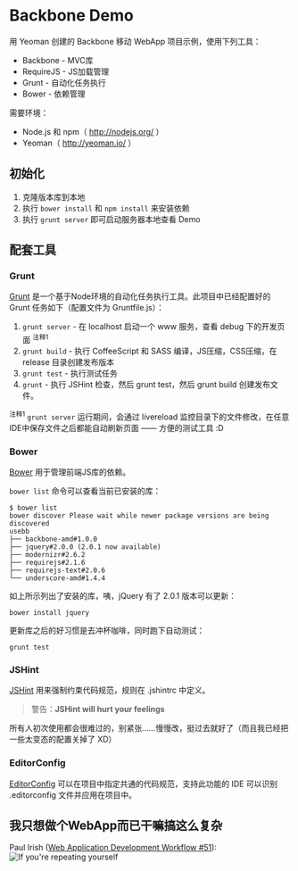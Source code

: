 Backbone Demo
======

用 Yeoman 创建的 Backbone 移动 WebApp 项目示例，使用下列工具：

* Backbone - MVC库
* RequireJS - JS加载管理
* Grunt - 自动化任务执行
* Bower - 依赖管理

需要环境：

* Node.js 和 npm（ http://nodejs.org/ ）
* Yeoman（ http://yeoman.io/ ）


## 初始化

1. 克隆版本库到本地
2. 执行 `bower install` 和 `npm install` 来安装依赖
3. 执行 `grunt server` 即可启动服务器本地查看 Demo

## 配套工具

### Grunt

[Grunt](http://gruntjs.com/) 是一个基于Node环境的自动化任务执行工具。此项目中已经配置好的 Grunt 任务如下（配置文件为 Gruntfile.js）：

1. `grunt server` - 在 localhost 启动一个 www 服务，查看 debug 下的开发页面 <sup>注释1</sup>
2. `grunt build` - 执行 CoffeeScript 和 SASS 编译，JS压缩，CSS压缩，在 release 目录创建发布版本
3. `grunt test` - 执行测试任务
4. `grunt` - 执行 JSHint 检查，然后 grunt test，然后 grunt build 创建发布文件。

<sup>注释1</sup> `grunt server` 运行期间，会通过 livereload 监控目录下的文件修改，在任意IDE中保存文件之后都能自动刷新页面 —— 方便的测试工具 :D

### Bower

[Bower](http://bower.io/) 用于管理前端JS库的依赖。

`bower list` 命令可以查看当前已安装的库：
```shell
$ bower list
bower discover Please wait while newer package versions are being discovered
usebb
├── backbone-amd#1.0.0
├── jquery#2.0.0 (2.0.1 now available)
├── modernizr#2.6.2
├── requirejs#2.1.6
├── requirejs-text#2.0.6
└── underscore-amd#1.4.4
```
如上所示列出了安装的库，咦，jQuery 有了 2.0.1 版本可以更新：
```shell
bower install jquery
```
更新库之后的好习惯是去冲杯咖啡，同时跑下自动测试：
```shell
grunt test
```

### JSHint

[JSHint](http://www.jshint.com/) 用来强制约束代码规范，规则在 .jshintrc 中定义。  

> 警告：**JSHint will hurt your feelings**

所有人初次使用都会很难过的，别紧张……慢慢改，挺过去就好了（而且我已经把一些太变态的配置关掉了 XD）

### EditorConfig

[EditorConfig](http://editorconfig.org/) 可以在项目中指定共通的代码规范，支持此功能的 IDE 可以识别 .editorconfig 文件并应用在项目中。

## 我只想做个WebApp而已干嘛搞这么复杂

Paul Irish ([Web Application Development Workflow #51](https://dl.dropboxusercontent.com/u/39519/talks/html5dc-workflow/index.html#51)):  
![If you're repeating yourself](https://f.cloud.github.com/assets/215282/567659/17cd9816-c6bc-11e2-998b-f4336db8a8b1.png)
